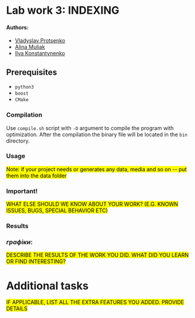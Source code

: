 # Lab work 3: INDEXING
#### Authors:
- [Vladyslav Protsenko](https://github.com/Vl-tb)
- [Alina Muliak](https://github.com/alinamuliak)
- [Ilya Konstantynenko](https://github.com/Ikonsty)

## Prerequisites
- `python3`
- `boost`
- `CMake`

### Compilation
Use `compile.sh` script with `-O` argument to compile the program with optimization.
After the compilation the binary file will be located in the `bin` directory.

### Usage

<mark>Note: if your project needs or generates any data, media and so on -- put them
into the data folder</mark> 

### Important!

<mark>WHAT ELSE SHOULD WE KNOW ABOUT YOUR WORK? (E.G. KNOWN ISSUES, BUGS, SPECIAL BEHAVIOR ETC)</mark>

### Results
### _графіки_:
<mark>DESCRIBE THE RESULTS OF THE WORK YOU DID. WHAT DID YOU LEARN OR FIND INTERESTING?</mark>

# Additional tasks
<mark>IF APPLICABLE, LIST ALL THE EXTRA FEATURES YOU ADDED. PROVIDE DETAILS<mark>

